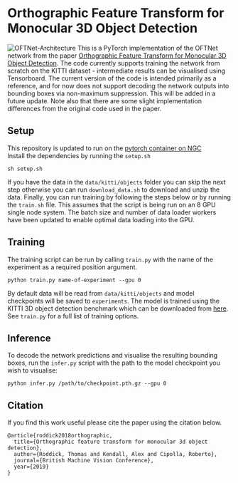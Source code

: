 # Orthographic Feature Transform for Monocular 3D Object Detection

![OFTNet-Architecture](https://github.com/tom-roddick/oft/raw/master/architecture.png "OFTNet-Architecture")
This is a PyTorch implementation of the OFTNet network from the paper [Orthographic Feature Transform for Monocular 3D Object Detection](https://arxiv.org/abs/1811.08188). The code currently supports training the network from scratch on the KITTI dataset - intermediate results can be visualised using Tensorboard. The current version of the code is intended primarily as a reference, and for now does not support decoding the network outputs into bounding boxes via non-maximum suppression. This will be added in a future update. Note also that there are some slight implementation differences from the original code used in the paper.

## Setup
This repository is updated to run on the [pytorch container on NGC](https://ngc.nvidia.com/catalog/containers/nvidia:pytorch)  
Install the dependencies by running the `setup.sh`
```
sh setup.sh
```
If you have the data in the `data/kitti/objects` folder you can skip the next step otherwise you can run `download_data.sh` to download and unzip the data.
Finally, you can run training by following the steps below or by running the `train.sh` file. This assumes that the script is being run on an 8 GPU single node system.
The batch size and number of data loader workers have been updated to enable optimal data loading into the GPU. 

## Training
The training script can be run by calling `train.py` with the name of the experiment as a required position argument. 
```
python train.py name-of-experiment --gpu 0
```
By default data will be read from `data/kitti/objects` and model checkpoints will be saved to `experiments`. The model is trained using the KITTI 3D object detection benchmark which can be downloaded from [here](http://www.cvlibs.net/datasets/kitti/eval_object.php?obj_benchmark=3d). See `train.py` for a full list of training options.

## Inference
To decode the network predictions and visualise the resulting bounding boxes, run the `infer.py` script with the path to the model checkpoint you wish to visualise:
```
python infer.py /path/to/checkpoint.pth.gz --gpu 0
```

## Citation
If you find this work useful please cite the paper using the citation below.
```
@article{roddick2018orthographic,  
  title={Orthographic feature transform for monocular 3d object detection},  
  author={Roddick, Thomas and Kendall, Alex and Cipolla, Roberto},  
  journal={British Machine Vision Conference},  
  year={2019}  
}
```
